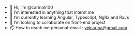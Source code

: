 - 👋 Hi, I’m @carinali100
- 👀 I’m interested in anything that interst me
- 🌱 I’m currently learning Angular, Typescript, NgRx and RxJs 
- 💞️ I’m looking to collaborate on front-end project
- 📫 How to reach me personal-email : yelcarina@gmail.com

<!---
carinali100/carinali100 is a ✨ special ✨ repository because its `README.md` (this file) appears on your GitHub profile.
You can click the Preview link to take a look at your changes.
--->
